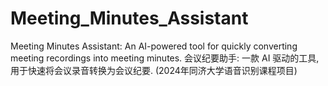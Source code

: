 # Meeting_Minutes_Assistant
Meeting Minutes Assistant: An AI-powered tool for quickly converting meeting recordings into meeting minutes. 会议纪要助手: 一款 AI 驱动的工具, 用于快速将会议录音转换为会议纪要. (2024年同济大学语音识别课程项目)
